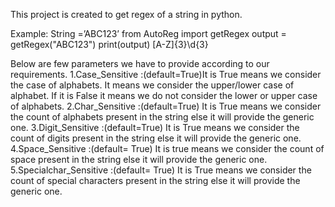 This project is created to get regex of a string in python.

Example:
String =’ABC123’
from AutoReg import getRegex
output = getRegex("ABC123")
print(output)
[A-Z]{3}\d{3}

Below are few parameters we have to provide according to our requirements.
1.Case_Sensitive :(default=True)It is True means we consider the case of alphabets. It means we consider the upper/lower case of alphabet. If it is False it 		  means we do not consider the lower or upper case of alphabets. 
2.Char_Sensitive :(default=True) It is True means we consider the count of alphabets present in the string else it will provide the generic one.
3.Digit_Sensitive :(default=True) It is True means we consider the count of digits present in the string else it will provide the generic one.
4.Space_Sensitive :(default= True) It is true means we consider the count of space present in the string else it will provide the generic one.
5.Specialchar_Sensitive :(default= True) It is True means we consider the count of special characters present in the string else it will provide the generic one.
